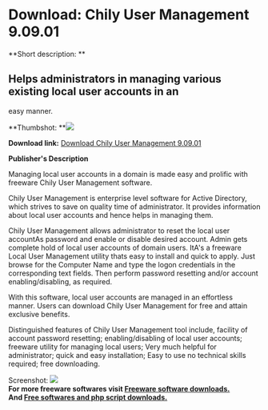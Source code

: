 # Download: Chily User Management 9.09.01

**Short description: **

## Helps administrators in managing various existing local user accounts in an
easy manner.

  
**Thumbshot: **![](http://www.freewarefiles.com/screenshot/chilyusermngmnt_md.jpg)   
  
**Download link:** [Download Chily User Management 9.09.01](http://freesoftwares.boysofts.com/Chily-User-Management_program_52591.html)  
  

**Publisher's Description**  
  

Managing local user accounts in a domain is made easy and prolific with
freeware Chily User Management software.

Chily User Management is enterprise level software for Active Directory, which
strives to save on quality time of administrator. It provides information
about local user accounts and hence helps in managing them.

Chily User Management allows administrator to reset the local user accountAs
password and enable or disable desired account. Admin gets complete hold of
local user accounts of domain users. ItA's a freeware Local User Management
utility thats easy to install and quick to apply. Just browse for the Computer
Name and type the logon credentials in the corresponding text fields. Then
perform password resetting and/or account enabling/disabling, as required.

With this software, local user accounts are managed in an effortless manner.
Users can download Chily User Management for free and attain exclusive
benefits.

Distinguished features of Chily User Management tool include, facility of
account password resetting; enabling/disabling of local user accounts;
freeware utility for managing local users; Very much helpful for
administrator; quick and easy installation; Easy to use no technical skills
required; free downloading.

  
  
Screenshot: ![](http://www.freewarefiles.com/screenshot/chilyusermngmnt.jpg)  
**For more freeware softwares visit [Freeware software downloads.](http://freesoftwares.boysofts.com/)**   
**And [Free softwares and php script downloads.](http://www.boysofts.com/)**


